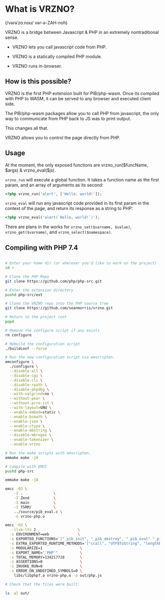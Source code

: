 # What is VRZNO?

(/vərəˈzɑːnoʊ/ vər-ə-ZAH-noh)

VRZNO is a bridge between Javascript & PHP in an extremely nontraditional sense.

* VRZNO lets you call javascript code from PHP.

* VRZNO is a statically compiled PHP module.

* VRZNO runs in-browser.

## How is this possible?

VRZNO is the first PHP extension built for PIB/php-wasm. Once its compiled with PHP to WASM, it can be served to any browser and executed client side.

The PIB/php-wasm packages allow you to call PHP from javascript, the only way to communicate from PHP back to JS was to print output.

This changes all that.

VRZNO allows you to control the page directly from PHP.

## Usage

At the moment, the only exposed functions are vrzno_run($funcName, $args) & vrzno_eval($js).

`vrzno_run` will execute a global function. It takes a function name as the first param, and an array of arguments as its second:

```php
<?php vrzno_run('alert', ['Hello, world!']);
```

`vrzno_eval` will run any javascript code provided in its first param in the context of the page, and return its response as a string to PHP:

```php
<?php vrzno_eval('alert(`Hello, world!`)');
```

There are plans in the works for `vrzno_set($varname, $value)`, `vrzno_get($varname)`, and `vrzno_select($namespace)`.

## Compiling with PHP 7.4

```bash

# Enter your home dir (or wherever you'd like to work on the project)
cd ~

# Clone the PHP Repo
git clone https://github.com/php/php-src.git

# Enter the extension directory
pushd php-src/ext

# Clone the VRZNO repo into the PHP source tree
git clone https://github.com/seanmorris/vrzno.git

# Return to the project root
popd

# Remove the configure script if any exists
rm configure

# Rebuild the configuration script
./buildconf --force

# Run the new configuration script via emscripten.
emconfigure \
  ./configure \
  --disable-all \
  --disable-cgi \
  --disable-cli \
  --disable-rpath \
  --disable-phpdbg \
  --with-valgrind=no \
  --without-pear \
  --without-pcre-jit \
  --with-layout=GNU \
  --enable-embed=static \
  --enable-bcmath \
  --enable-json \
  --enable-ctype \
  --enable-mbstring \
  --disable-mbregex \
  --enable-tokenizer \
  --enable-vrzno

# Run the make scripts with emscripten.
emmake make -j8

# Compile with EMCC
pushd php-src

emmake make -j8

emcc -O3 \
	-I .              \
	-I Zend           \
	-I main           \
	-I TSRM/          \
	../source/pib_eval.c \
	-o vrzno-php.o

emcc -O3 \
  --llvm-lto 2                   \
  -s ENVIRONMENT=web             \
  -s EXPORTED_FUNCTIONS='["_pib_init", "_pib_destroy", "_pib_eval" "_pib_refresh", "_main", "_php_embed_init", "_php_embed_shutdown", "_php_embed_shutdown", "_zend_eval_string"]' \
  -s EXTRA_EXPORTED_RUNTIME_METHODS='["ccall", "UTF8ToString", "lengthBytesUTF8"]' \
  -s MODULARIZE=1                 \
  -s EXPORT_NAME="'PHP'"          \
  -s TOTAL_MEMORY=134217728       \
  -s ASSERTIONS=0                 \
  -s INVOKE_RUN=0                 \
  -s ERROR_ON_UNDEFINED_SYMBOLS=0 \
    libs/libphp7.a vrzno-php.o -o out/php.js

# Check that the files were built:

ls -al out/

```

